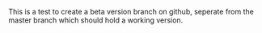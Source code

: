 This is a test to create a beta version branch on github, seperate from the master branch which should hold a working version.